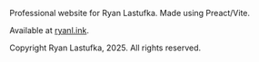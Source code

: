 Professional website for Ryan Lastufka.
Made using Preact/Vite.

Available at [ryanl.ink](https://ryanl.ink). 

Copyright Ryan Lastufka, 2025. All rights reserved.
